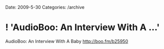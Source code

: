 Date: 2009-5-30
Categories: /archive

# ! 'AudioBoo: An Interview With A ...'

AudioBoo: An Interview With A Baby <a href="http://boo.fm/b25950" rel="nofollow">http://boo.fm/b25950</a>
